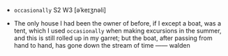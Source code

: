 - `occasionally` S2 W3 [əˈkeɪʒnəli]



- The only house I had been the owner of before, if I except a boat, was a tent, which I used `occasionally` when making excursions in the summer, and this is still rolled up in my garret; but the boat, after passing from hand to hand, has gone down the stream of time —— walden